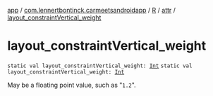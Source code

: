 [app](../../../index.md) / [com.lennertbontinck.carmeetsandroidapp](../../index.md) / [R](../index.md) / [attr](index.md) / [layout_constraintVertical_weight](./layout_constraint-vertical_weight.md)

# layout_constraintVertical_weight

`static val layout_constraintVertical_weight: `[`Int`](https://kotlinlang.org/api/latest/jvm/stdlib/kotlin/-int/index.html)
`static val layout_constraintVertical_weight: `[`Int`](https://kotlinlang.org/api/latest/jvm/stdlib/kotlin/-int/index.html)

May be a floating point value, such as "`1.2`".

